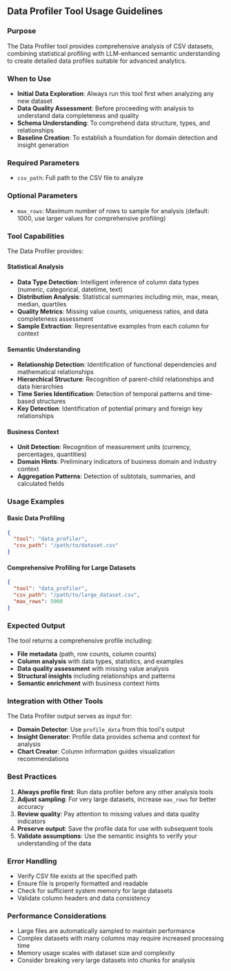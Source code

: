 ## Data Profiler Tool Usage Guidelines

### Purpose
The Data Profiler tool provides comprehensive analysis of CSV datasets, combining statistical profiling with LLM-enhanced semantic understanding to create detailed data profiles suitable for advanced analytics.

### When to Use
- **Initial Data Exploration**: Always run this tool first when analyzing any new dataset
- **Data Quality Assessment**: Before proceeding with analysis to understand data completeness and quality
- **Schema Understanding**: To comprehend data structure, types, and relationships
- **Baseline Creation**: To establish a foundation for domain detection and insight generation

### Required Parameters
- `csv_path`: Full path to the CSV file to analyze

### Optional Parameters
- `max_rows`: Maximum number of rows to sample for analysis (default: 1000, use larger values for comprehensive profiling)

### Tool Capabilities
The Data Profiler provides:

#### Statistical Analysis
- **Data Type Detection**: Intelligent inference of column data types (numeric, categorical, datetime, text)
- **Distribution Analysis**: Statistical summaries including min, max, mean, median, quartiles
- **Quality Metrics**: Missing value counts, uniqueness ratios, and data completeness assessment
- **Sample Extraction**: Representative examples from each column for context

#### Semantic Understanding
- **Relationship Detection**: Identification of functional dependencies and mathematical relationships
- **Hierarchical Structure**: Recognition of parent-child relationships and data hierarchies
- **Time Series Identification**: Detection of temporal patterns and time-based structures
- **Key Detection**: Identification of potential primary and foreign key relationships

#### Business Context
- **Unit Detection**: Recognition of measurement units (currency, percentages, quantities)
- **Domain Hints**: Preliminary indicators of business domain and industry context
- **Aggregation Patterns**: Detection of subtotals, summaries, and calculated fields

### Usage Examples

#### Basic Data Profiling
```json
{
  "tool": "data_profiler",
  "csv_path": "/path/to/dataset.csv"
}
```

#### Comprehensive Profiling for Large Datasets
```json
{
  "tool": "data_profiler", 
  "csv_path": "/path/to/large_dataset.csv",
  "max_rows": 5000
}
```

### Expected Output
The tool returns a comprehensive profile including:
- **File metadata** (path, row counts, column counts)
- **Column analysis** with data types, statistics, and examples
- **Data quality assessment** with missing value analysis
- **Structural insights** including relationships and patterns
- **Semantic enrichment** with business context hints

### Integration with Other Tools
The Data Profiler output serves as input for:
- **Domain Detector**: Use `profile_data` from this tool's output
- **Insight Generator**: Profile data provides schema and context for analysis
- **Chart Creator**: Column information guides visualization recommendations

### Best Practices
1. **Always profile first**: Run data profiler before any other analysis tools
2. **Adjust sampling**: For very large datasets, increase `max_rows` for better accuracy
3. **Review quality**: Pay attention to missing values and data quality indicators
4. **Preserve output**: Save the profile data for use with subsequent tools
5. **Validate assumptions**: Use the semantic insights to verify your understanding of the data

### Error Handling
- Verify CSV file exists at the specified path
- Ensure file is properly formatted and readable
- Check for sufficient system memory for large datasets
- Validate column headers and data consistency

### Performance Considerations
- Large files are automatically sampled to maintain performance
- Complex datasets with many columns may require increased processing time
- Memory usage scales with dataset size and complexity
- Consider breaking very large datasets into chunks for analysis